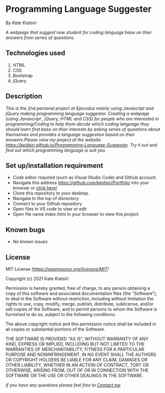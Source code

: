 # Programming Language Suggester

By _Kate Kiatsiri_

_A webpage that suggest new student for coding language base on thier answers from series of questions._

## Technologies used
  1. HTML
  2. CSS
  3. Bootstrap
  4. jQuery

## Description
_This is the 2nd perosnal project at Epicodus mainly using Javascript and jQuery making programming language suggestor. Creating a webpage (using Javascript , jQuery, HTML and CSS) for people who are interested in programming/Coding to help them decide which coding language they should learn first base on thier interests by asking series of questions about themselves and provides a language suggestion based on their answers.Please view my project at the website https://keidsiri.github.io/Programming-Language-Suggester. Try it out and find out which programming language is suit you_

## Set up/installation requirement
* Code editor required (such as Visual Studio Code) and Github account.
* Navigate this address https://github.com/keidsiri/Portfolio into your browser or 
<a href="https://github.com/keidsiri/Portfolio"> click here! </a>
* Clone this repository to your desktop.
* Navigate to the top of disrectory
* Connect to your Github repository
* Open files in VS code to view or edit
* Open file name _index.html_ in your browser to view this project.


## Known bugs
* _No known issues_

## License
MIT License _(https://opensource.org/licenses/MIT)_

Copyright (c) 2021 Kate Kiatsiri

Permission is hereby granted, free of charge, to any person obtaining a copy
of this software and associated documentation files (the "Software"), to deal
in the Software without restriction, including without limitation the rights
to use, copy, modify, merge, publish, distribute, sublicense, and/or sell
copies of the Software, and to permit persons to whom the Software is
furnished to do so, subject to the following conditions:

The above copyright notice and this permission notice shall be included in all
copies or substantial portions of the Software.

THE SOFTWARE IS PROVIDED "AS IS", WITHOUT WARRANTY OF ANY KIND, EXPRESS OR
IMPLIED, INCLUDING BUT NOT LIMITED TO THE WARRANTIES OF MERCHANTABILITY,
FITNESS FOR A PARTICULAR PURPOSE AND NONINFRINGEMENT. IN NO EVENT SHALL THE
AUTHORS OR COPYRIGHT HOLDERS BE LIABLE FOR ANY CLAIM, DAMAGES OR OTHER
LIABILITY, WHETHER IN AN ACTION OF CONTRACT, TORT OR OTHERWISE, ARISING FROM,
OUT OF OR IN CONNECTION WITH THE SOFTWARE OR THE USE OR OTHER DEALINGS IN THE
SOFTWARE.

_If you have any questions please feel free to [Contact me](mailto:keidsiri@gmail.com)_